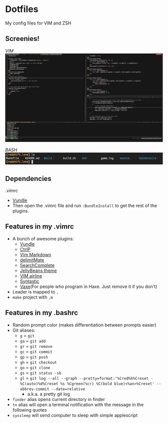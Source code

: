 Dotfiles
========

My config files for VIM and ZSH

Screenies!
--------
_VIM_
![](vim.png)
<br/>

_BASH_<br/>
![](bash.png)

Dependencies
-----
*.vimrc*
- [Vundle](http://www.vim.org/scripts/script.php?script_id=3458)
- Then open the .vimrc file and run `:BundleInstall` to get the rest of the plugins.

Features in my .vimrc
----
- A bunch of awesome plugins:
  - [Vundle](http://www.vim.org/scripts/script.php?script_id=3458)
  - [CtrlP](https://github.com/kien/ctrlp.vim)
  - [Vim Markdown](https://github.com/plasticboy/vim-markdown)
  - [delimitMate](http://www.vim.org/scripts/script.php?script_id=2754)
  - [SearchComplete](http://www.vim.org/scripts/script.php?script_id=474)
  - [JellyBeans theme](http://www.vim.org/scripts/script.php?script_id=2555)
  - [VIM airline](https://github.com/bling/vim-airline)
  - [Syntastic](https://github.com/scrooloose/syntastic)
  - [Vaxe](https://github.com/jdonaldson/vaxe)(For people who program in Haxe. Just remove it if you don't)
- Leader is mapped to `,`
- `make` project with `,m`

Features in my .bashrc
---
- Random prompt color (makes differentiation between prompts easier)
- Git aliases:
  - `g` = `git`
  - `ga` = `git add`
  - `gr` = `git remove`
  - `gc` = `git commit`
  - `gp` = `git push`
  - `gh` = `git checkout`
  - `go` = `git clone`
  - `gs` = `git status -sb`
  - `gl` = `git log --all --graph --pretty=format:'%Cred%h%Creset -%C(auto)%d%Creset %s %Cgreen(%cr) %C(bold blue)<%an>%Creset' --abbrev-commit --date=relative`
    - a.k.a. a pretty git log
- `finder` alias opens current directory in finder
- `tn` alias will open a terminal notification with the message in the following quotes
- `syssleep` will send computer to sleep with simple applescript
